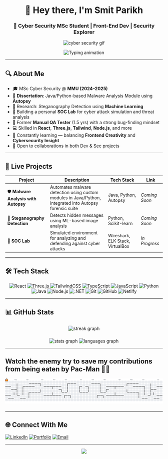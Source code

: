 <h1 align="center">👋 Hey there, I'm Smit Parikh</h1>
<h3 align="center">🚀 Cyber Security MSc Student | Front-End Dev | Security Explorer</h3>

<p align="center">
  <img src="https://media.giphy.com/media/26AHONQ79FdWZhAI0/giphy.gif" width="400" alt="cyber security gif" />
</p>

<p align="center">
  <img src="https://readme-typing-svg.demolab.com?font=Fira+Code&weight=500&size=24&pause=1000&color=36BCF7&center=true&vCenter=true&width=900&lines=MSc+Cyber+Security+%40+MMU+(2024-2025);Malware+Analysis+%7C+SOC+Lab+Builder+%7C+Steganography+Research;Frontend+Developer+(React+%7C+Three.js+%7C+Tailwind);Always+Learning+and+Experimenting+%F0%9F%A7%A0" alt="Typing animation" />
</p>


---

## 🔍 About Me

- 🎓 MSc Cyber Security @ **MMU (2024–2025)**
- 🔬 **Dissertation**: Java/Python-based Malware Analysis Module using **Autopsy**
- 🧠 Research: Steganography Detection using **Machine Learning**
- 🧪 Building a personal **SOC Lab** for cyber attack simulation and threat analysis
- 🧰 Former **Manual QA Tester** (1.5 yrs) with a strong bug-finding mindset
- 💻 Skilled in **React**, **Three.js**, **Tailwind**, **Node.js**, and more
- 🌱 Constantly learning — balancing **Frontend Creativity** and **Cybersecurity Insight**
- 🤝 Open to collaborations in both Dev & Sec projects

---

## 🚀 Live Projects

| Project | Description | Tech Stack | Link |
|--------|-------------|------------|------|
| 🛡️ **Malware Analysis with Autopsy** | Automates malware detection using custom modules in Java/Python, integrated into Autopsy forensic suite | Java, Python, Autopsy | *Coming Soon* |
| 🧠 **Steganography Detection** | Detects hidden messages using ML-based image analysis | Python, Scikit-learn | *Coming Soon* |
| 🧪 **SOC Lab** | Simulated environment for analyzing and defending against cyber attacks | Wireshark, ELK Stack, VirtualBox | *In Progress* |

---

## 🛠️ Tech Stack

<div align="center">
  
  ![React](https://img.shields.io/badge/-React-61DAFB?style=for-the-badge&logo=react&logoColor=black)
  ![Three.js](https://img.shields.io/badge/-Three.js-000000?style=for-the-badge&logo=three.js&logoColor=white)
  ![TailwindCSS](https://img.shields.io/badge/-TailwindCSS-38B2AC?style=for-the-badge&logo=tailwind-css&logoColor=white)
  ![TypeScript](https://img.shields.io/badge/-TypeScript-007ACC?style=for-the-badge&logo=typescript&logoColor=white)
  ![JavaScript](https://img.shields.io/badge/-JavaScript-F7DF1E?style=for-the-badge&logo=javascript&logoColor=black)
  ![Python](https://img.shields.io/badge/-Python-3776AB?style=for-the-badge&logo=python&logoColor=white)
  ![Java](https://img.shields.io/badge/-Java-007396?style=for-the-badge&logo=java&logoColor=white)
  ![Node.js](https://img.shields.io/badge/-Node.js-339933?style=for-the-badge&logo=node.js&logoColor=white)
  ![.NET](https://img.shields.io/badge/-.NET-512BD4?style=for-the-badge&logo=dotnet&logoColor=white)
  ![Git](https://img.shields.io/badge/-Git-F05032?style=for-the-badge&logo=git&logoColor=white)
  ![GitHub](https://img.shields.io/badge/-GitHub-181717?style=for-the-badge&logo=github&logoColor=white)
  ![Netlify](https://img.shields.io/badge/-Netlify-00C7B7?style=for-the-badge&logo=netlify&logoColor=white)

</div>

---

## 📊 GitHub Stats

###

<div align="center">
  <img src="https://streak-stats.demolab.com?user=Sam2021&locale=en&mode=daily&theme=dark&hide_border=false&border_radius=5&order=3" height="220" alt="streak graph"  />
</div>

###

<div align="center">
  <img src="https://github-readme-stats.vercel.app/api?username=Sam2021&hide_title=false&hide_rank=false&show_icons=true&include_all_commits=true&count_private=true&disable_animations=false&theme=dracula&locale=en&hide_border=false&order=1" height="150" alt="stats graph"  />
  <img src="https://github-readme-stats.vercel.app/api/top-langs?username=Sam2021&locale=en&hide_title=false&layout=compact&card_width=320&langs_count=5&theme=dracula&hide_border=false&order=2" height="150" alt="languages graph"  />
</div>

---

## Watch the enemy try to save my contributions from being eaten by Pac-Man 👾🔥

<picture>
  <source media="(prefers-color-scheme: dark)" srcset="https://raw.githubusercontent.com/Sam2021/Sam2021/output/pacman-contribution-graph-dark.svg">
  <source media="(prefers-color-scheme: light)" srcset="https://raw.githubusercontent.com/Sam2021/Sam2021/output/pacman-contribution-graph.svg">
  <img alt="pacman contribution graph" src="https://raw.githubusercontent.com/Sam2021/Sam2021/output/pacman-contribution-graph.svg">
</picture>


###

---

## 🌐 Connect With Me

[![LinkedIn](https://img.shields.io/badge/-LinkedIn-blue?style=for-the-badge&logo=linkedin&logoColor=white)](https://linkedin.com/in/smitparikh/)
[![Portfolio](https://img.shields.io/badge/-Portfolio-black?style=for-the-badge&logo=firefox&logoColor=white)](https://your-portfolio-link.com)
[![Email](https://img.shields.io/badge/-Email-D14836?style=for-the-badge&logo=gmail&logoColor=white)](mailto:your.email@example.com)

---

<p align="center">
  <img src="https://quotes-github-readme.vercel.app/api?type=horizontal&theme=radical" />
</p>
